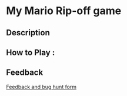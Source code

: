 # My Mario Rip-off game

## Description

## How to Play :
[](my_game.exe)
## Feedback
[Feedback and bug hunt form](https://docs.google.com/forms/d/e/1FAIpQLSeXY_88c7B5Iz3-E7hXMIgmhbhAcGLcVYMcZzZ-oUvHPxxqlA/viewform?usp=sf_link)
